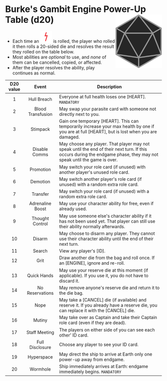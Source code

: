 # Burke's Gambit Engine Power-Up Table (d20) <img src="./d20.svg" width="149" align="right"/>

* Each time an ![engine_power_up](images/engine_power_up.svg) is rolled, the player who rolled it then rolls a
  20-sided die and resolves the result they rolled on the table below.
* Most abilities are *optional* to use, and *none* of them can be cancelled,
  copied, or affected.
* After the player resolves the ability, play continues as normal.

| D20 value | Event | Description |
| :---: | :---: | --- |
| 1 | Hull Breach | Everyone at full health loses one [HEART]. `MANDATORY` |
| 2 | Blood Transfusion | May swap your parasite card with someone not directly next to you. |
| 3 | Stimpack| Gain one temporary [HEART]. This can temporarily increase your max health by one if you are at full [HEART], but is lost when you are damaged. |
| 4 | Disable Comms | May choose any player. That player may not speak until the end of their next turn. If this occurs during the endgame phase, they may not speak until the game is over. |
| 5 | Promotion | May switch your role card (if unused) with another player's unused role card. |
| 6 | Demotion | May switch another player's role card (if unused) with a random extra role card. |
| 7 | Transfer | May switch your role card (if unused) with a random extra role card. |
| 8 | Adrenaline Boost | May use your character ability for free, even if already used. |
| 9 | Thought Control | May use someone else's character ability if it has not been used yet. That player can still use their ability normally afterwards. |
| 10 | Disarm | May choose to disarm any player. They cannot use their character ability until the end of their next turn. |
| 11 | Search | View any player's [ID]. |
| 12 | Grit | Draw another die from the bag and roll once. If an [ENGINE], ignore and re-roll. |
| 13 | Quick Hands | May use your reserve die at this moment (if applicable). If you use it, you do not have to discard it. |
| 14 | No Reservations | May remove anyone's reserve die and return it to the die bag. |
| 15 | Nope | May take a [CANCEL] die (if available) and reserve it. If you already have a reserve die, you can replace it with the [CANCEL] die. |
| 16 | Mutiny | May take over as Captain and take their Captain role card (even if they are dead). |
| 17 | Staff Meeting | The players on either side of you can see each other' ID card. |
| 18 | Full Disclosure | Choose any player to see your ID card. |
| 19 | Hyperspace | May direct the ship to arrive at Earth only one power-up away from endgame. |
| 20 | Wormhole | Ship immediately arrives at Earth: endgame immediately begins. `MANDATORY` |
